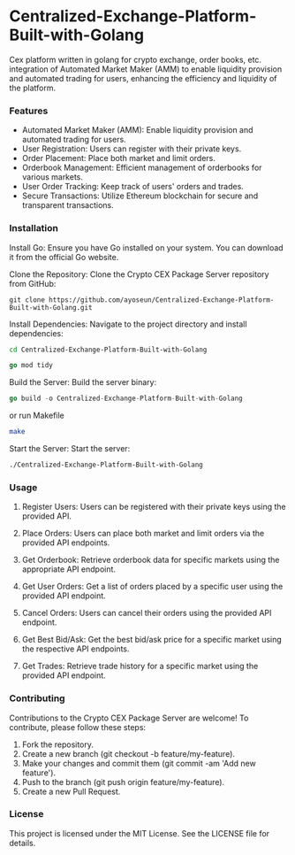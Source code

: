 # Centralized-Exchange-Platform-Built-with-Golang

Cex platform written in golang for crypto exchange, order books, etc. integration of Automated Market Maker (AMM) to enable liquidity provision and automated trading for users, enhancing the efficiency and liquidity of the platform.

### Features
- Automated Market Maker (AMM): Enable liquidity provision and automated trading for users.
- User Registration: Users can register with their private keys.
- Order Placement: Place both market and limit orders.
- Orderbook Management: Efficient management of orderbooks for various markets.
- User Order Tracking: Keep track of users' orders and trades.
- Secure Transactions: Utilize Ethereum blockchain for secure and transparent transactions.

### Installation
Install Go: Ensure you have Go installed on your system. You can download it from the official Go website.

Clone the Repository: Clone the Crypto CEX Package Server repository from GitHub:

```
git clone https://github.com/ayoseun/Centralized-Exchange-Platform-Built-with-Golang.git
```
Install Dependencies: Navigate to the project directory and install dependencies:
```bash
cd Centralized-Exchange-Platform-Built-with-Golang
```
```go
go mod tidy
```
Build the Server: Build the server binary:

```go
go build -o Centralized-Exchange-Platform-Built-with-Golang
```
or run Makefile

```bash
make
```
Start the Server: Start the server:

```bash
./Centralized-Exchange-Platform-Built-with-Golang
```

### Usage

1. Register Users: Users can be registered with their private keys using the provided API.

2. Place Orders: Users can place both market and limit orders via the provided API endpoints.

3. Get Orderbook: Retrieve orderbook data for specific markets using the appropriate API endpoint.

4. Get User Orders: Get a list of orders placed by a specific user using the provided API endpoint.

5. Cancel Orders: Users can cancel their orders using the provided API endpoint.

6. Get Best Bid/Ask: Get the best bid/ask price for a specific market using the respective API endpoints.

7. Get Trades: Retrieve trade history for a specific market using the provided API endpoint.


### Contributing

Contributions to the Crypto CEX Package Server are welcome! To contribute, please follow these steps:
1. Fork the repository.
2. Create a new branch (git checkout -b feature/my-feature).
3. Make your changes and commit them (git commit -am 'Add new feature').
4. Push to the branch (git push origin feature/my-feature).
5. Create a new Pull Request.

### License

This project is licensed under the MIT License. See the LICENSE file for details.